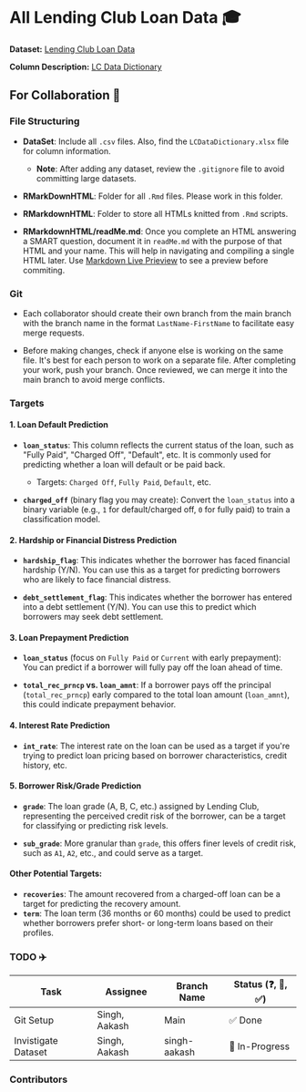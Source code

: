 # All Lending Club Loan Data 🎓

**Dataset:** [Lending Club Loan Data](https://www.kaggle.com/datasets/wordsforthewise/lending-club)

**Column Description:** [LC Data Dictionary](Dataset/LCDataDictionary)

## For Collaboration 🍴

### File Structuring

- **DataSet**: Include all `.csv` files. Also, find the `LCDataDictionary.xlsx` file for column information.
  - **Note**: After adding any dataset, review the `.gitignore` file to avoid committing large datasets.

- **RMarkDownHTML**: Folder for all `.Rmd` files. Please work in this folder.

- **RMarkdownHTML**: Folder to store all HTMLs knitted from `.Rmd` scripts.

- **RMarkdownHTML/readMe.md**: Once you complete an HTML answering a SMART question, document it in `readMe.md` with the purpose of that HTML and your name. This will help in navigating and compiling a single HTML later. Use [Markdown Live Prieview](https://markdownlivepreview.com) to see a preview before commiting.

### Git

- Each collaborator should create their own branch from the main branch with the branch name in the format `LastName-FirstName` to facilitate easy merge requests.

- Before making changes, check if anyone else is working on the same file. It's best for each person to work on a separate file. After completing your work, push your branch. Once reviewed, we can merge it into the main branch to avoid merge conflicts.

### Targets

#### 1. **Loan Default Prediction**
   - **`loan_status`**: This column reflects the current status of the loan, such as "Fully Paid", "Charged Off", "Default", etc. It is commonly used for predicting whether a loan will default or be paid back.
     - Targets: `Charged Off`, `Fully Paid`, `Default`, etc.
   
   - **`charged_off`** (binary flag you may create): Convert the `loan_status` into a binary variable (e.g., `1` for default/charged off, `0` for fully paid) to train a classification model.

#### 2. **Hardship or Financial Distress Prediction**
   - **`hardship_flag`**: This indicates whether the borrower has faced financial hardship (Y/N). You can use this as a target for predicting borrowers who are likely to face financial distress.
   
   - **`debt_settlement_flag`**: This indicates whether the borrower has entered into a debt settlement (Y/N). You can use this to predict which borrowers may seek debt settlement.

#### 3. **Loan Prepayment Prediction**
   - **`loan_status`** (focus on `Fully Paid` or `Current` with early prepayment): You can predict if a borrower will fully pay off the loan ahead of time.

   - **`total_rec_prncp` vs. `loan_amnt`**: If a borrower pays off the principal (`total_rec_prncp`) early compared to the total loan amount (`loan_amnt`), this could indicate prepayment behavior.

#### 4. **Interest Rate Prediction**
   - **`int_rate`**: The interest rate on the loan can be used as a target if you're trying to predict loan pricing based on borrower characteristics, credit history, etc.

#### 5. **Borrower Risk/Grade Prediction**
   - **`grade`**: The loan grade (A, B, C, etc.) assigned by Lending Club, representing the perceived credit risk of the borrower, can be a target for classifying or predicting risk levels.
   
   - **`sub_grade`**: More granular than `grade`, this offers finer levels of credit risk, such as `A1`, `A2`, etc., and could serve as a target.

#### Other Potential Targets:
   - **`recoveries`**: The amount recovered from a charged-off loan can be a target for predicting the recovery amount.
   - **`term`**: The loan term (36 months or 60 months) could be used to predict whether borrowers prefer short- or long-term loans based on their profiles.


### TODO ✈️

| Task                          | Assignee           | Branch Name         | Status (❓, 🔄, ✅)           
|-------------------------------|--------------------|---------------------|-------------------
| Git Setup                     | Singh, Aakash      | Main                | ✅ Done           
| Invistigate Dataset           | Singh, Aakash      | singh-aakash        | 🔄 In-Progress

### Contributors